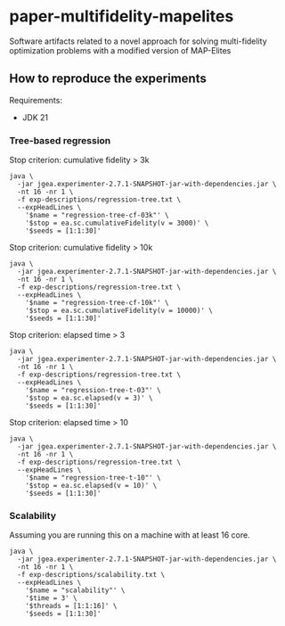# paper-multifidelity-mapelites
Software artifacts related to a novel approach for solving multi-fidelity optimization problems with a modified version of MAP-Elites

## How to reproduce the experiments

Requirements:
- JDK 21

### Tree-based regression

Stop criterion: cumulative fidelity > 3k 
```shell
java \
  -jar jgea.experimenter-2.7.1-SNAPSHOT-jar-with-dependencies.jar \
  -nt 16 -nr 1 \
  -f exp-descriptions/regression-tree.txt \
  --expHeadLines \
    '$name = "regression-tree-cf-03k"' \
    '$stop = ea.sc.cumulativeFidelity(v = 3000)' \
    '$seeds = [1:1:30]'
```

Stop criterion: cumulative fidelity > 10k 
```shell
java \
  -jar jgea.experimenter-2.7.1-SNAPSHOT-jar-with-dependencies.jar \
  -nt 16 -nr 1 \
  -f exp-descriptions/regression-tree.txt \
  --expHeadLines \
    '$name = "regression-tree-cf-10k"' \
    '$stop = ea.sc.cumulativeFidelity(v = 10000)' \
    '$seeds = [1:1:30]'
```

Stop criterion: elapsed time > 3 
```shell
java \
  -jar jgea.experimenter-2.7.1-SNAPSHOT-jar-with-dependencies.jar \
  -nt 16 -nr 1 \
  -f exp-descriptions/regression-tree.txt \
  --expHeadLines \
    '$name = "regression-tree-t-03"' \
    '$stop = ea.sc.elapsed(v = 3)' \
    '$seeds = [1:1:30]'
```

Stop criterion: elapsed time > 10
```shell
java \
  -jar jgea.experimenter-2.7.1-SNAPSHOT-jar-with-dependencies.jar \
  -nt 16 -nr 1 \
  -f exp-descriptions/regression-tree.txt \
  --expHeadLines \
    '$name = "regression-tree-t-10"' \
    '$stop = ea.sc.elapsed(v = 10)' \
    '$seeds = [1:1:30]'
```

### Scalability

Assuming you are running this on a machine with at least 16 core.
```shell
java \
  -jar jgea.experimenter-2.7.1-SNAPSHOT-jar-with-dependencies.jar \
  -nt 16 -nr 1 \
  -f exp-descriptions/scalability.txt \
  --expHeadLines \
    '$name = "scalability"' \
    '$time = 3' \
    '$threads = [1:1:16]' \
    '$seeds = [1:1:30]'
```
